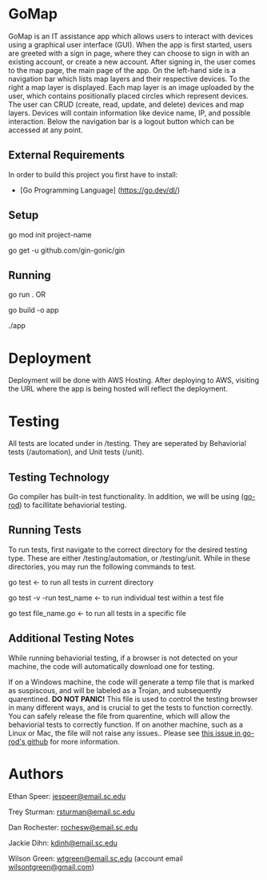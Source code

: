 # GoMap

GoMap is an IT assistance app which allows users to interact with devices using a graphical user interface (GUI). When the app is first started, users are greeted with a sign in page, where they can choose to sign in with an existing account, or create a new account. After signing in, the user comes to the map page, the main page of the app. On the left-hand side is a navigation bar which lists map layers and their respective devices. To the right a map layer is displayed. Each map layer is an image uploaded by the user, which contains positionally placed circles which represent devices. The user can CRUD (create, read, update, and delete) devices and map layers. Devices will contain information like device name, IP, and possible interaction. Below the navigation bar is a logout button which can be accessed at any point.

## External Requirements

In order to build this project you first have to install:

* [Go Programming Language] (https://go.dev/dl/)

## Setup

go mod init project-name

go get -u github.com/gin-gonic/gin

## Running

go run . OR

go build -o app

./app

# Deployment

Deployment will be done with AWS Hosting. After deploying to AWS, visiting the URL where the app is being hosted will reflect the deployment. 

# Testing

All tests are located under in /testing. They are seperated by Behaviorial tests (/automation), and Unit tests (/unit).



## Testing Technology
Go compiler has built-in test functionality. In addition, we will be using ([go-rod](https://github.com/go-rod/rod)) to facillitate behaviorial testing.

## Running Tests
To run tests, first navigate to the correct directory for the desired testing type. These are either /testing/automation, or /testing/unit. While in these directories, you may run the following commands to test. 

go test <- to run all tests in current directory

go test -v -run test_name <- to run individual test within a test file

go test file_name.go <- to run all tests in a specific file

## Additional Testing Notes
While running behaviorial testing, if a browser is not detected on your machine, the code will automatically download one for testing. 

If on a Windows machine, the code will generate a temp file that is marked as suspiscous, and will be labeled as a Trojan, and subsequently quarentined. **DO NOT PANIC!** This file is used to control the testing browser in many different ways, and is crucial to get the tests to function correctly. You can safely release the file from quarentine, which will allow the behaviorial tests to correctly function. If on another machine, such as a Linux or Mac, the file will not raise any issues.. Please see [this issue in go-rod's github](https://github.com/go-rod/rod/issues/739) for more information. 


# Authors
Ethan Speer: jespeer@email.sc.edu

Trey Sturman: rsturman@email.sc.edu

Dan Rochester: rochesw@email.sc.edu

Jackie Dihn: kdinh@email.sc.edu

Wilson Green: wtgreen@email.sc.edu (account email wilsontgreen@gmail.com)
